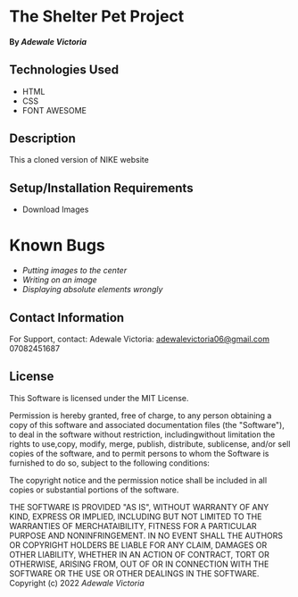 # The Shelter Pet Project

#### By *Adewale Victoria*


## Technologies Used

* HTML
* CSS
* FONT AWESOME 

## Description
 This a cloned version of NIKE website 

 ## Setup/Installation Requirements
 * Download Images

 # Known Bugs
 * *Putting images to the center*
 * *Writing on an image*
 * *Displaying absolute elements wrongly*

 ## Contact Information

 For Support, contact:
 Adewale Victoria: adewalevictoria06@gmail.com
 07082451687


 ## License

 This Software is licensed under the MIT License.

 Permission is hereby granted, free of charge, to any person obtaining a copy of this software and associated documentation files (the "Software"), to deal in the software without restriction, includingwithout limitation the rights to use,copy, modify, merge, publish, distribute, sublicense, and/or sell copies of the software, and to permit persons to whom the Software is furnished to do so, subject to the following conditions:

 The copyright notice and the permission notice shall be included in all copies or substantial portions of the software.

 THE SOFTWARE IS PROVIDED "AS IS", WITHOUT WARRANTY OF ANY KIND, EXPRESS OR IMPLIED, INCLUDING BUT NOT LIMITED TO THE WARRANTIES OF MERCHATAIBILITY, FITNESS FOR A PARTICULAR PURPOSE AND NONINFRINGEMENT. IN NO EVENT SHALL THE AUTHORS OR COPYRIGHT HOLDERS BE LIABLE FOR ANY CLAIM, DAMAGES OR OTHER LIABILITY, WHETHER IN AN ACTION OF CONTRACT, TORT OR OTHERWISE, ARISING FROM, OUT OF OR IN CONNECTION WITH THE SOFTWARE OR THE USE OR OTHER DEALINGS IN THE SOFTWARE.
 Copyright (c) 2022 *Adewale Victoria* 
 